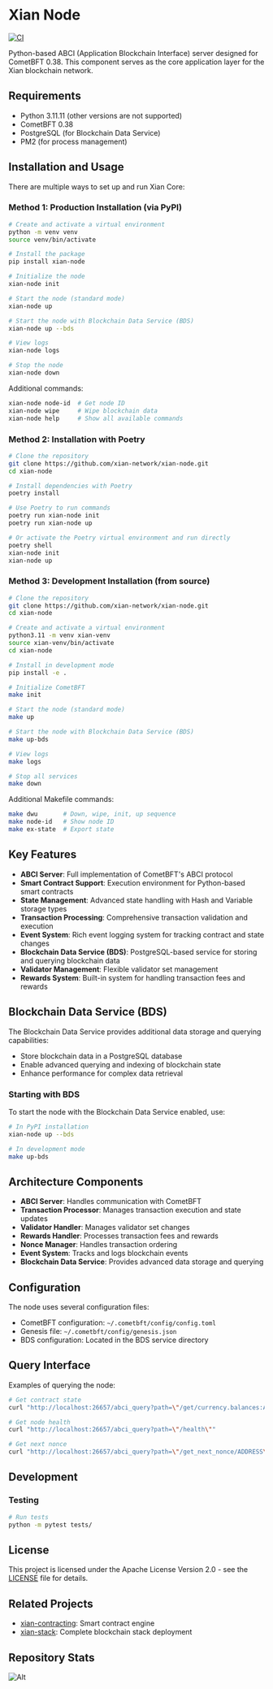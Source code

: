 # Xian Node

[![CI](https://github.com/xian-network/xian-node/actions/workflows/main.yml/badge.svg)](https://github.com/xian-network/xian-node/actions/workflows/main.yml)

Python-based ABCI (Application Blockchain Interface) server designed for CometBFT 0.38. This component serves as the core application layer for the Xian blockchain network.

## Requirements

- Python 3.11.11 (other versions are not supported)
- CometBFT 0.38
- PostgreSQL (for Blockchain Data Service)
- PM2 (for process management)

## Installation and Usage

There are multiple ways to set up and run Xian Core:

### Method 1: Production Installation (via PyPI)

```bash
# Create and activate a virtual environment
python -m venv venv
source venv/bin/activate

# Install the package
pip install xian-node

# Initialize the node
xian-node init

# Start the node (standard mode)
xian-node up

# Start the node with Blockchain Data Service (BDS)
xian-node up --bds

# View logs
xian-node logs

# Stop the node
xian-node down
```

Additional commands:
```bash
xian-node node-id  # Get node ID
xian-node wipe     # Wipe blockchain data
xian-node help     # Show all available commands
```

### Method 2: Installation with Poetry

```bash
# Clone the repository
git clone https://github.com/xian-network/xian-node.git
cd xian-node

# Install dependencies with Poetry
poetry install

# Use Poetry to run commands
poetry run xian-node init
poetry run xian-node up

# Or activate the Poetry virtual environment and run directly
poetry shell
xian-node init
xian-node up
```

### Method 3: Development Installation (from source)

```bash
# Clone the repository
git clone https://github.com/xian-network/xian-node.git
cd xian-node

# Create and activate a virtual environment
python3.11 -m venv xian-venv
source xian-venv/bin/activate
cd xian-node

# Install in development mode
pip install -e .

# Initialize CometBFT
make init

# Start the node (standard mode)
make up

# Start the node with Blockchain Data Service (BDS)
make up-bds

# View logs
make logs

# Stop all services
make down
```

Additional Makefile commands:
```bash
make dwu       # Down, wipe, init, up sequence
make node-id   # Show node ID
make ex-state  # Export state
```

## Key Features

- **ABCI Server**: Full implementation of CometBFT's ABCI protocol
- **Smart Contract Support**: Execution environment for Python-based smart contracts
- **State Management**: Advanced state handling with Hash and Variable storage types
- **Transaction Processing**: Comprehensive transaction validation and execution
- **Event System**: Rich event logging system for tracking contract and state changes
- **Blockchain Data Service (BDS)**: PostgreSQL-based service for storing and querying blockchain data
- **Validator Management**: Flexible validator set management
- **Rewards System**: Built-in system for handling transaction fees and rewards

## Blockchain Data Service (BDS)

The Blockchain Data Service provides additional data storage and querying capabilities:
- Store blockchain data in a PostgreSQL database
- Enable advanced querying and indexing of blockchain state
- Enhance performance for complex data retrieval

### Starting with BDS

To start the node with the Blockchain Data Service enabled, use:
```bash
# In PyPI installation
xian-node up --bds

# In development mode
make up-bds
```

## Architecture Components

- **ABCI Server**: Handles communication with CometBFT
- **Transaction Processor**: Manages transaction execution and state updates
- **Validator Handler**: Manages validator set changes
- **Rewards Handler**: Processes transaction fees and rewards
- **Nonce Manager**: Handles transaction ordering
- **Event System**: Tracks and logs blockchain events
- **Blockchain Data Service**: Provides advanced data storage and querying

## Configuration

The node uses several configuration files:

- CometBFT configuration: `~/.cometbft/config/config.toml`
- Genesis file: `~/.cometbft/config/genesis.json`
- BDS configuration: Located in the BDS service directory

## Query Interface

Examples of querying the node:

```bash
# Get contract state
curl "http://localhost:26657/abci_query?path=\"/get/currency.balances:ADDRESS\""

# Get node health
curl "http://localhost:26657/abci_query?path=\"/health\""

# Get next nonce
curl "http://localhost:26657/abci_query?path=\"/get_next_nonce/ADDRESS\""
```

## Development

### Testing
```bash
# Run tests
python -m pytest tests/
```

## License

This project is licensed under the Apache License Version 2.0 - see the [LICENSE](LICENSE) file for details.

## Related Projects

- [xian-contracting](https://github.com/xian-network/xian-contracting): Smart contract engine
- [xian-stack](https://github.com/xian-network/xian-stack): Complete blockchain stack deployment

## Repository Stats

![Alt](https://repobeats.axiom.co/api/embed/24d5a438ef0cf14c5f02c7286d04f83148bb192f.svg "Repobeats analytics image")